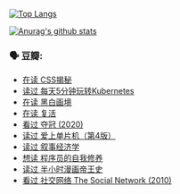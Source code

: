 [![Top Langs](https://github-readme-stats.vercel.app/api/top-langs/?username=w940853815)](https://github.com/anuraghazra/github-readme-stats)

[![Anurag's github stats](https://github-readme-stats.vercel.app/api?username=w940853815)](https://github.com/anuraghazra/github-readme-stats)

### 🗣 豆瓣:

<!-- DOUBAN-ACTIVITIES:START -->
- [在读 CSS揭秘](https://www.douban.com/doubanapp/dispatch?uri=/status/3231190668/)
- [读过 每天5分钟玩转Kubernetes](https://www.douban.com/doubanapp/dispatch?uri=/status/3231178381/)
- [在读 黑白画境](https://www.douban.com/doubanapp/dispatch?uri=/status/3230062071/)
- [在读 复活](https://www.douban.com/doubanapp/dispatch?uri=/status/3230042899/)
- [看过 夺冠‎ (2020)](https://www.douban.com/doubanapp/dispatch?uri=/status/3229896853/)
- [读过 爱上单片机（第4版）](https://www.douban.com/doubanapp/dispatch?uri=/status/3229161441/)
- [读过 叙事经济学](https://www.douban.com/doubanapp/dispatch?uri=/status/3226645972/)
- [想读 程序员的自我修养](https://www.douban.com/doubanapp/dispatch?uri=/status/3224647115/)
- [读过 半小时漫画帝王史](https://www.douban.com/doubanapp/dispatch?uri=/status/3220157055/)
- [看过 社交网络 The Social Network‎ (2010)](https://www.douban.com/doubanapp/dispatch?uri=/status/3219058087/)
<!-- DOUBAN-ACTIVITIES:END -->
<!--
**w940853815/w940853815** is a ✨ _special_ ✨ repository because its `README.md` (this file) appears on your GitHub profile.

Here are some ideas to get you started:

- 🔭 I’m currently working on ...
- 🌱 I’m currently learning ...
- 👯 I’m looking to collaborate on ...
- 🤔 I’m looking for help with ...
- 💬 Ask me about ...
- 📫 How to reach me: ...
- 😄 Pronouns: ...
- ⚡ Fun fact: ...
-->
